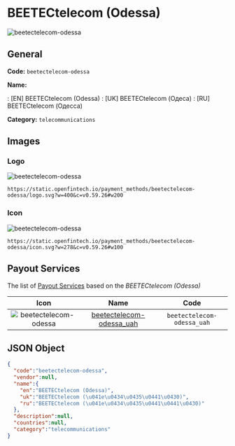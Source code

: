 
# BEETECtelecom (Odessa) 
![beetectelecom-odessa](https://static.openfintech.io/payment_methods/beetectelecom-odessa/logo.svg?w=400&c=v0.59.26#w200)  

## General 
**Code:** `beetectelecom-odessa` 
 
**Name:** 
 
:	[EN] BEETECtelecom (Odessa) 
:	[UK] BEETECtelecom (Одеса) 
:	[RU] BEETECtelecom (Одесса) 
 
**Category:** `telecommunications` 
 

## Images 

### Logo 
![beetectelecom-odessa](https://static.openfintech.io/payment_methods/beetectelecom-odessa/logo.svg?w=400&c=v0.59.26#w200)  

```
https://static.openfintech.io/payment_methods/beetectelecom-odessa/logo.svg?w=400&c=v0.59.26#w200
```  

### Icon 
![beetectelecom-odessa](https://static.openfintech.io/payment_methods/beetectelecom-odessa/icon.svg?w=278&c=v0.59.26#w100)  

```
https://static.openfintech.io/payment_methods/beetectelecom-odessa/icon.svg?w=278&c=v0.59.26#w100
```  

## Payout Services 
 
The list of [Payout Services](/payout-services/) based on the _BEETECtelecom (Odessa)_ 

|Icon|Name|Code| 
|:---:|:---:|:---:| 
|![beetectelecom-odessa](https://static.openfintech.io/payout_methods/beetectelecom-odessa/icon.svg?w=278&c=v0.59.26#w40) |[beetectelecom-odessa_uah](/payout-services/beetectelecom-odessa_uah/)|`beetectelecom-odessa_uah`| 
 

## JSON Object 

```json
{
  "code":"beetectelecom-odessa",
  "vendor":null,
  "name":{
    "en":"BEETECtelecom (Odessa)",
    "uk":"BEETECtelecom (\u041e\u0434\u0435\u0441\u0430)",
    "ru":"BEETECtelecom (\u041e\u0434\u0435\u0441\u0441\u0430)"
  },
  "description":null,
  "countries":null,
  "category":"telecommunications"
}
```  
